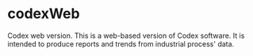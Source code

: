 # codexWeb
Codex web version.
This is a web-based version of Codex software. It is intended to produce reports and trends from industrial process' data.
